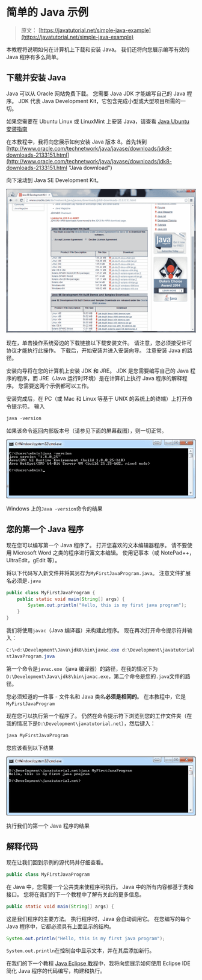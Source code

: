 # 简单的 Java 示例

> 原文： [https://javatutorial.net/simple-java-example](https://javatutorial.net/simple-java-example)

本教程将说明如何在计算机上下载和安装 Java。 我们还将向您展示编写有效的 Java 程序有多么简单。

## 下载并安装 Java

Java 可以从 Oracle 网站免费下载。 您需要 Java JDK 才能编写自己的 Java 程序。 JDK 代表 Java Development Kit，它包含完成小型或大型项目所需的一切。

如果您需要在 Ubuntu Linux 或 LinuxMint 上安装 Java，请查看 [Java Ubuntu 安装指南](https://javatutorial.net/install-java-8-jdk-on-ubuntu)

在本教程中，我将向您展示如何安装 Java 版本 8。首先转到 [http://www.oracle.com/technetwork/java/javase/downloads/jdk8-downloads-2133151.html](http://www.oracle.com/technetwork/java/javase/downloads/jdk8-downloads-2133151.html "Java download")

向下滚动到 Java SE Development Kit。

![](img/ed4054247b6eef66c22c3be55b7faf15.jpg)

现在，单击操作系统旁边的下载链接以下载安装文件。 请注意，您必须接受许可协议才能执行此操作。 下载后，开始安装并进入安装向导。 注意安装 Java 的路径。

安装向导将在您的计算机上安装 JDK 和 JRE。 JDK 是您需要编写自己的 Java 程序的程序，而 JRE（Java 运行时环境）是在计算机上执行 Java 程序的解释程序。 您需要这两个示例都可以工作。

安装完成后，在 PC（或 Mac 和 Linux 等基于 UNIX 的系统上的终端）上打开命令提示符。 输入

```java
java -version
```

如果该命令返回内部版本号（请参见下面的屏幕截图），则一切正常。

![java version command result](img/8b0e5086871770a3b0bbd67f8a70f993.jpg)

Windows 上的`Java -version`命令的结果

## 您的第一个 Java 程序

现在您可以编写第一个 Java 程序了。 打开您喜欢的文本编辑器程序。 请不要使用 Microsoft Word 之类的程序进行富文本编辑。 使用记事本（或 NotePad++，UltraEdit，gEdit 等）。

将以下代码写入新文件并将其另存为`MyFirstJavaProgram.java`。 注意文件扩展名必须是`.java`

```java
public class MyFirstJavaProgram {
	public static void main(String[] args) {
		System.out.println("Hello, this is my first java program");
	}
}
```

我们将使用`javac`（Java 编译器）来构建此程序。 现在再次打开命令提示符并输入：

```java
C:\>d:\Development\Java\jdk8\bin\javac.exe d:\Development\javatutorial.net\MyFir
stJavaProgram.java
```

第一个命令是`javac.exe`（java 编译器）的路径，在我的情况下为`D:\Development\Java\jdk8\bin\javac.exe`，第二个命令是您的`.java`文件的路径。

您必须知道的一件事 - 文件名和 Java 类名**必须是相同的**。 在本教程中，它是`MyFirstJavaProgram`

现在您可以执行第一个程序了。 仍然在命令提示符下浏览到您的工作文件夹（在我的情况下是`D:\Development\javatutorial.net`），然后键入：

```java
java MyFirstJavaProgram
```

您应该看到以下结果

![The result of executing our first java program](img/e517412a5d606a8896ed9acd8f950958.jpg)

执行我们的第一个 Java 程序的结果

## 解释代码

现在让我们回到示例的源代码并仔细查看。

```java
public class MyFirstJavaProgram
```

在 Java 中，您需要一个公共类来使程序可执行。 Java 中的所有内容都基于类和接口。 您将在我们的下一个教程中了解有关此的更多信息。

```java
public static void main(String[] args) {
```

这是我们程序的主要方法。 执行程序时，Java 会自动调用它。 在您编写的每个 Java 程序中，它都必须具有上面显示的结构。

```java
System.out.println("Hello, this is my first java program");
```

`System.out.println`在控制台中显示文本，并在其后添加新行。

在我们的下一个教程 [Java Eclipse 教程](https://javatutorial.net/java-eclipse-tutorial "Java Eclipse Tutorial")中，我将向您展示如何使用 Eclipse IDE 简化 Java 程序的代码编写，构建和执行。